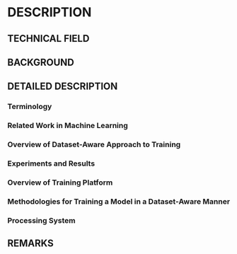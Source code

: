 # DESCRIPTION

## TECHNICAL FIELD

## BACKGROUND

## DETAILED DESCRIPTION

### Terminology

### Related Work in Machine Learning

### Overview of Dataset-Aware Approach to Training

### Experiments and Results

### Overview of Training Platform

### Methodologies for Training a Model in a Dataset-Aware Manner

### Processing System

## REMARKS


